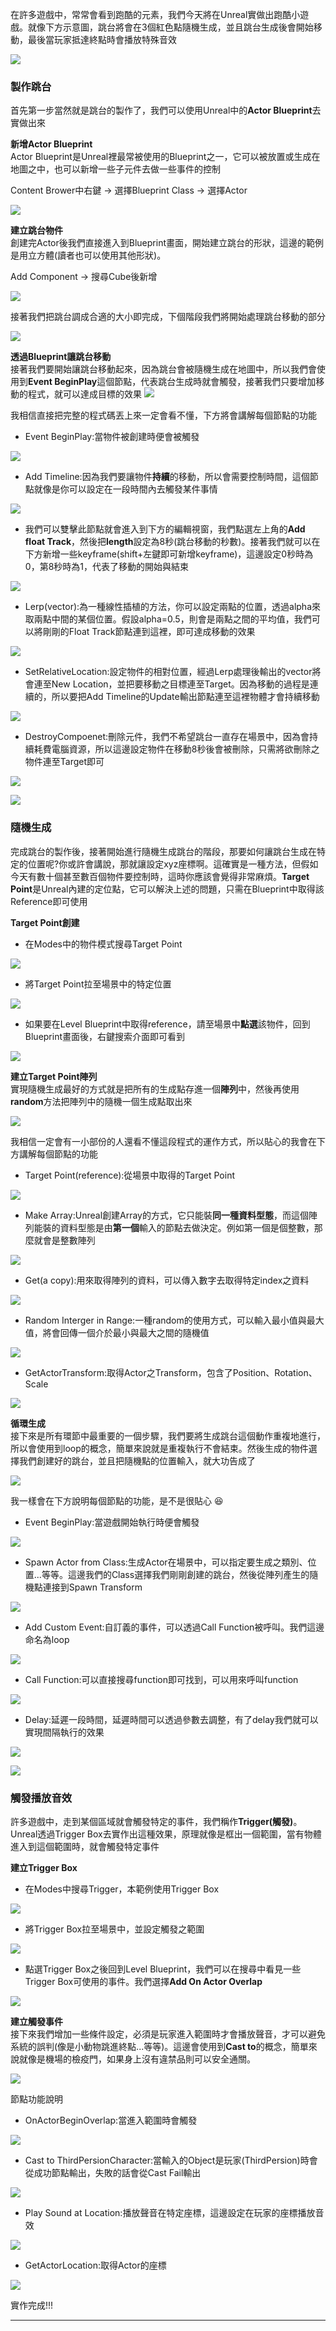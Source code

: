 在許多遊戲中，常常會看到跑酷的元素，我們今天將在Unreal實做出跑酷小遊戲。就像下方示意圖，跳台將會在3個紅色點隨機生成，並且跳台生成後會開始移動，最後當玩家抵達終點時會播放特殊音效

![](https://i.imgur.com/KtC8CpD.png)

### 製作跳台
首先第一步當然就是跳台的製作了，我們可以使用Unreal中的**Actor Blueprint**去實做出來

<b>新增Actor Blueprint</b><br>
Actor Blueprint是Unreal裡最常被使用的Blueprint之一，它可以被放置或生成在地圖之中，也可以新增一些子元件去做一些事件的控制

Content Brower中右鍵 -> 選擇Blueprint Class -> 選擇Actor

![](https://i.imgur.com/susT5ui.png)


<b>建立跳台物件</b><br>
創建完Actor後我們直接進入到Blueprint畫面，開始建立跳台的形狀，這邊的範例是用立方體(讀者也可以使用其他形狀)。

Add Component -> 搜尋Cube後新增 

![](https://i.imgur.com/XDsyVMo.png)

接著我們把跳台調成合適的大小即完成，下個階段我們將開始處理跳台移動的部分

![](https://i.imgur.com/bYUcBtq.png)

<b>透過Blueprint讓跳台移動</b><br>
接著我們要開始讓跳台移動起來，因為跳台會被隨機生成在地圖中，所以我們會使用到**Event BeginPlay**這個節點，代表跳台生成時就會觸發，接著我們只要增加移動的程式，就可以達成目標的效果
![](https://i.imgur.com/M4iy64R.png)

我相信直接把完整的程式碼丟上來一定會看不懂，下方將會講解每個節點的功能

- Event BeginPlay:當物件被創建時便會被觸發

![](https://i.imgur.com/seUhSz2.png)

- Add Timeline:因為我們要讓物件**持續**的移動，所以會需要控制時間，這個節點就像是你可以設定在一段時間內去觸發某件事情

![](https://i.imgur.com/IOius5v.png)

- 我們可以雙擊此節點就會進入到下方的編輯視窗，我們點選左上角的**Add float Track**，然後把**length**設定為8秒(跳台移動的秒數)。接著我們就可以在下方新增一些keyframe(shift+左鍵即可新增keyframe)，這邊設定0秒時為0，第8秒時為1，代表了移動的開始與結束

![](https://i.imgur.com/yxFRpFI.png)

- Lerp(vector):為一種線性插植的方法，你可以設定兩點的位置，透過alpha來取兩點中間的某個位置。假設alpha=0.5，則會是兩點之間的平均值，我們可以將剛剛的Float Track節點連到這裡，即可達成移動的效果

![](https://i.imgur.com/fZ5GtWN.png)

- SetRelativeLocation:設定物件的相對位置，經過Lerp處理後輸出的vector將會連至New Location，並把要移動之目標連至Target。因為移動的過程是連續的，所以要把Add Timeline的Update輸出節點連至這裡物體才會持續移動

![](https://i.imgur.com/cevM4F8.png)

- DestroyCompoenet:刪除元件，我們不希望跳台一直存在場景中，因為會持續耗費電腦資源，所以這邊設定物件在移動8秒後會被刪除，只需將欲刪除之物件連至Target即可

![](https://i.imgur.com/pmbezOk.png)

![](https://i.imgur.com/Or1JMaL.png)

### 隨機生成
完成跳台的製作後，接著開始進行隨機生成跳台的階段，那要如何讓跳台生成在特定的位置呢?你或許會講說，那就讓設定xyz座標啊。這確實是一種方法，但假如今天有數十個甚至數百個物件要控制時，這時你應該會覺得非常麻煩。**Target Point**是Unreal內建的定位點，它可以解決上述的問題，只需在Blueprint中取得該Reference即可使用

<b>Target Point創建</b>

- 在Modes中的物件模式搜尋Target Point

![](https://i.imgur.com/elLBPDD.png)
- 將Target Point拉至場景中的特定位置

![](https://i.imgur.com/5lmkUoL.png)
- 如果要在Level Blueprint中取得reference，請至場景中**點選**該物件，回到Blueprint畫面後，右鍵搜索介面即可看到

![](https://i.imgur.com/52bNzNV.png)

<b>建立Target Point陣列</b><br>
實現隨機生成最好的方式就是把所有的生成點存進一個**陣列**中，然後再使用**random**方法把陣列中的隨機一個生成點取出來

![](https://i.imgur.com/VhFxfR5.png)

我相信一定會有一小部份的人還看不懂這段程式的運作方式，所以貼心的我會在下方講解每個節點的功能

- Target Point(reference):從場景中取得的Target Point

![](https://i.imgur.com/lfW3Gwt.png)
- Make Array:Unreal創建Array的方式，它只能裝**同一種資料型態**，而這個陣列能裝的資料型態是由**第一個**輸入的節點去做決定。例如第一個是個整數，那麼就會是整數陣列

![](https://i.imgur.com/wc5hhVb.png)
- Get(a copy):用來取得陣列的資料，可以傳入數字去取得特定index之資料

![](https://i.imgur.com/M8vPKcu.png)
- Random Interger in Range:一種random的使用方式，可以輸入最小值與最大值，將會回傳一個介於最小與最大之間的隨機值

![](https://i.imgur.com/GfU5chB.png)

- GetActorTransform:取得Actor之Transform，包含了Position、Rotation、Scale

![](https://i.imgur.com/37lXGAh.png)

<b>循環生成</b><br>
接下來是所有環節中最重要的一個步驟，我們要將生成跳台這個動作重複地進行，所以會使用到loop的概念，簡單來說就是重複執行不會結束。然後生成的物件選擇我們創建好的跳台，並且把隨機點的位置輸入，就大功告成了

![](https://i.imgur.com/EAR9j5Q.png)

我一樣會在下方說明每個節點的功能，是不是很貼心 :satisfied: 

- Event BeginPlay:當遊戲開始執行時便會觸發

![](https://i.imgur.com/D1DjeWO.png)
- Spawn Actor from Class:生成Actor在場景中，可以指定要生成之類別、位置...等等。這邊我們的Class選擇我們剛剛創建的跳台，然後從陣列產生的隨機點連接到Spawn Transform

![](https://i.imgur.com/dolO9AT.png)
- Add Custom Event:自訂義的事件，可以透過Call Function被呼叫。我們這邊命名為loop

![](https://i.imgur.com/kLxG8Iy.png)
- Call Function:可以直接搜尋function即可找到，可以用來呼叫function

![](https://i.imgur.com/qcH7OmN.png)
- Delay:延遲一段時間，延遲時間可以透過參數去調整，有了delay我們就可以實現間隔執行的效果

![](https://i.imgur.com/qbym23t.png)

![](https://i.imgur.com/Or1JMaL.png)

### 觸發播放音效
許多遊戲中，走到某個區域就會觸發特定的事件，我們稱作**Trigger(觸發)**。Unreal透過Trigger Box去實作出這種效果，原理就像是框出一個範圍，當有物體進入到這個範圍時，就會觸發特定事件

<b>建立Trigger Box</b>

- 在Modes中搜尋Trigger，本範例使用Trigger Box

![](https://i.imgur.com/L8y6Dmm.png)
- 將Trigger Box拉至場景中，並設定觸發之範圍

![](https://i.imgur.com/wYyVSf4.png)
- 點選Trigger Box之後回到Level Blueprint，我們可以在搜尋中看見一些Trigger Box可使用的事件。我們選擇**Add On Actor Overlap**

![](https://i.imgur.com/M9wsffv.png)

<b>建立觸發事件</b><br>
接下來我們增加一些條件設定，必須是玩家進入範圍時才會播放聲音，才可以避免系統的誤判(像是小動物跳進終點...等等)。這邊會使用到**Cast to**的概念，簡單來說就像是機場的檢疫門，如果身上沒有違禁品則可以安全通關。

![](https://i.imgur.com/e4iUwxF.png)

節點功能說明
- OnActorBeginOverlap:當進入範圍時會觸發

![](https://i.imgur.com/X7rUEYM.png)
- Cast to ThirdPersionCharacter:當輸入的Object是玩家(ThirdPersion)時會從成功節點輸出，失敗的話會從Cast Fail輸出

![](https://i.imgur.com/1fmZnqj.png)
- Play Sound at Location:播放聲音在特定座標，這邊設定在玩家的座標播放音效

![](https://i.imgur.com/B8vQEfs.png)
- GetActorLocation:取得Actor的座標

![](https://i.imgur.com/0IjGULY.png)

實作完成!!!

---